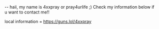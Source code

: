 
-- haii, my name is 4xxpray or pray4urlife ;) Check my information below if u want to contact me!!

local information = https://guns.lol/4xxpray
